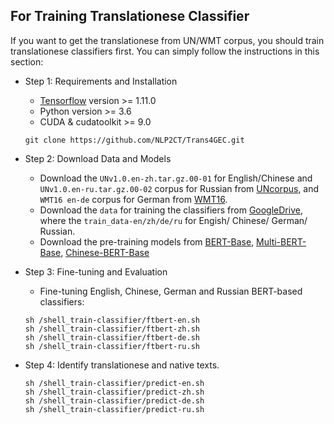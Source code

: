 ## For Training Translationese Classifier
If you want to get the translationese from UN/WMT corpus, you should train translationese classifiers first. You can simply follow the instructions in this section:
- Step 1: Requirements and Installation
  - [Tensorflow](https://www.tensorflow.org/install) version  >= 1.11.0
  - Python version >= 3.6
  - CUDA & cudatoolkit >= 9.0

   ```
   git clone https://github.com/NLP2CT/Trans4GEC.git
   ```
- Step 2: Download Data and Models 
  - Download the `UNv1.0.en-zh.tar.gz.00-01` for English/Chinese and `UNv1.0.en-ru.tar.gz.00-02` corpus for Russian from [UNcorpus](https://conferences.unite.un.org/uncorpus/en/downloadoverview), and `WMT16 en-de` corpus for German from [WMT16](https://www.statmt.org/wmt16/translation-task.html). 
   - Download the `data` for training the classifiers from [GoogleDrive](https://www.statmt.org/wmt16/translation-task.html), where the `train_data-en/zh/de/ru` for Engish/ Chinese/ German/ Russian.
   - Download the pre-training models from [BERT-Base](https://storage.googleapis.com/bert_models/2018_10_18/cased_L-12_H-768_A-12.zip), [Multi-BERT-Base](https://storage.googleapis.com/bert_models/2018_11_23/multi_cased_L-12_H-768_A-12.zip),  [Chinese-BERT-Base](https://storage.googleapis.com/bert_models/2018_11_03/chinese_L-12_H-768_A-12.zip)
   
- Step 3: Fine-tuning and Evaluation
  - Fine-tuning English, Chinese, German and Russian BERT-based classifiers:
   ```
   sh /shell_train-classifier/ftbert-en.sh
   sh /shell_train-classifier/ftbert-zh.sh
   sh /shell_train-classifier/ftbert-de.sh
   sh /shell_train-classifier/ftbert-ru.sh
   ```
- Step 4: Identify translationese and native texts.

    ```
    sh /shell_train-classifier/predict-en.sh
    sh /shell_train-classifier/predict-zh.sh
    sh /shell_train-classifier/predict-de.sh
    sh /shell_train-classifier/predict-ru.sh
    ```
    
